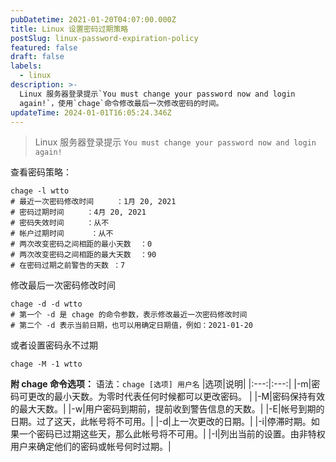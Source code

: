 ```yaml
---
pubDatetime: 2021-01-20T04:07:00.000Z
title: Linux 设置密码过期策略
postSlug: linux-password-expiration-policy
featured: false
draft: false
labels:
  - linux
description: >-
  Linux 服务器登录提示`You must change your password now and login
  again!`，使用`chage`命令修改最后一次修改密码的时间。
updateTime: 2024-01-01T16:05:24.346Z
---
```


> Linux 服务器登录提示 `You must change your password now and login again!`

查看密码策略：

```shell
chage -l wtto
# 最近一次密码修改时间     ：1月 20, 2021
# 密码过期时间     ：4月 20, 2021
# 密码失效时间     ：从不
# 帐户过期时间      ：从不
# 两次改变密码之间相距的最小天数  ：0
# 两次改变密码之间相距的最大天数  ：90
# 在密码过期之前警告的天数 ：7
```

修改最后一次密码修改时间

```shell
chage -d -d wtto
# 第一个 -d 是 chage 的命令参数，表示修改最近一次密码修改时间
# 第二个 -d 表示当前日期，也可以用确定日期值，例如：2021-01-20
```

或者设置密码永不过期

```shell
chage -M -1 wtto
```

**附 chage 命令选项：**
语法：`chage [选项] 用户名`
|选项|说明|
|:---:|:---:|
|-m|密码可更改的最小天数。为零时代表任何时候都可以更改密码。 |
|-M|密码保持有效的最大天数。|
|-w|用户密码到期前，提前收到警告信息的天数。|
|-E|帐号到期的日期。过了这天，此帐号将不可用。|
|-d|上一次更改的日期。|
|-i|停滞时期。如果一个密码已过期这些天，那么此帐号将不可用。|
|-l|列出当前的设置。由非特权用户来确定他们的密码或帐号何时过期。|
